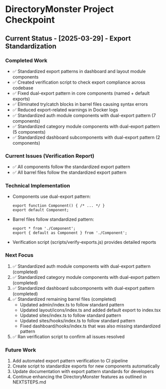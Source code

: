# DirectoryMonster Project Checkpoint

## Current Status - [2025-03-29] - Export Standardization

### Completed Work
- ✅ Standardized export patterns in dashboard and layout module components
- ✅ Created verification script to check export compliance across codebase
- ✅ Fixed dual-export pattern in core components (named + default exports)
- ✅ Eliminated try/catch blocks in barrel files causing syntax errors
- ✅ Reduced export-related warnings in Docker logs
- ✅ Standardized auth module components with dual-export pattern (7 components)
- ✅ Standardized category module components with dual-export pattern (5 components)
- ✅ Standardized dashboard subcomponents with dual-export pattern (2 components)

### Current Issues (Verification Report)
- ✅ All components follow the standardized export pattern
- ✅ All barrel files follow the standardized export pattern

### Technical Implementation
- Components use dual-export pattern:
  ```tsx
  export function Component() { /* ... */ }
  export default Component;
  ```
- Barrel files follow standardized pattern:
  ```tsx
  export * from './Component';
  export { default as Component } from './Component';
  ```
- Verification script (scripts/verify-exports.js) provides detailed reports

### Next Focus
1. ✅ Standardized auth module components with dual-export pattern (completed)
2. ✅ Standardized category module components with dual-export pattern (completed)
3. ✅ Standardized dashboard subcomponents with dual-export pattern (completed)
4. ✅ Standardized remaining barrel files (completed)
   - Updated admin/index.ts to follow standard pattern
   - Updated layout/icons/index.ts and added default export to index.tsx
   - Updated sites/index.ts to follow standard pattern
   - Updated sites/hooks/index.ts to follow standard pattern
   - Fixed dashboard/hooks/index.ts that was also missing standardized pattern
5. ✅ Ran verification script to confirm all issues resolved

### Future Work
1. Add automated export pattern verification to CI pipeline
2. Create script to standardize exports for new components automatically
3. Update documentation with export pattern standards for developers
4. Continue enhancing the DirectoryMonster features as outlined in NEXTSTEPS.md